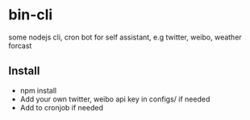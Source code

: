 bin-cli
=======

some nodejs cli, cron bot for self assistant, e.g twitter, weibo, weather forcast 

## Install

- npm install 
- Add your own twitter, weibo api key in configs/ if needed 
- Add to cronjob if needed


